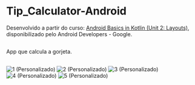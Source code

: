 # Tip_Calculator-Android
Desenvolvido a partir do curso: [Android Basics in Kotlin (Unit 2: Layouts)](https://developer.android.com/courses/android-basics-kotlin/unit-2), disponibilizado pelo Android Developers - Google.
##
App que calcula a gorjeta.
##
![1 (Personalizado)](https://github.com/DiogoMontalvao/Tip_Calculator-Android/assets/109600744/5c708871-6d30-4c25-808d-887b0c09e947)
![2 (Personalizado)](https://github.com/DiogoMontalvao/Tip_Calculator-Android/assets/109600744/66f87871-dede-4911-93e8-f31f52131777)
![3 (Personalizado)](https://github.com/DiogoMontalvao/Tip_Calculator-Android/assets/109600744/abfc1cc3-3f22-4aea-8c4f-71a29b18b6f8)
![4 (Personalizado)](https://github.com/DiogoMontalvao/Tip_Calculator-Android/assets/109600744/bc04f215-0f8d-4848-a7ba-15e5f3f4f9ec)
![5 (Personalizado)](https://github.com/DiogoMontalvao/Tip_Calculator-Android/assets/109600744/bdd44f18-8d4a-46e5-9df0-096a1f50f891)
